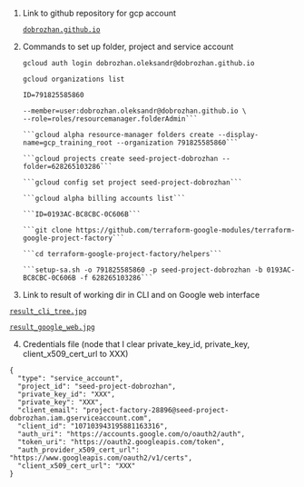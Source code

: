 1. Link to github repository for gcp account

    [```dobrozhan.github.io```](https://github.com/dobrozhan/dobrozhan.github.io)

2. Commands to set up folder, project and service account

    ```gcloud auth login dobrozhan.oleksandr@dobrozhan.github.io```

    ```gcloud organizations list```

    ```ID=791825585860```

    ```gcloud organizations add-iam-policy-binding 791825585860 \
    --member=user:dobrozhan.oleksandr@dobrozhan.github.io \
    --role=roles/resourcemanager.folderAdmin```
  
    ```gcloud alpha resource-manager folders create --display-name=gcp_training_root --organization 791825585860```

    ```gcloud projects create seed-project-dobrozhan --folder=628265103286```

    ```gcloud config set project seed-project-dobrozhan```

    ```gcloud alpha billing accounts list```

    ```ID=0193AC-BC8CBC-0C606B```

    ```git clone https://github.com/terraform-google-modules/terraform-google-project-factory```

    ```cd terraform-google-project-factory/helpers```

    ```setup-sa.sh -o 791825585860 -p seed-project-dobrozhan -b 0193AC-BC8CBC-0C606B -f 628265103286```

3. Link to result of working dir in CLI and on Google web interface

[```result_cli_tree.jpg```](https://github.com/dobrozhan/GLBaseCamp2021/blob/main/5_homework_5_GCP/result_cli_tree.jpg)

[```result_google_web.jpg```](https://github.com/dobrozhan/GLBaseCamp2021/blob/main/5_homework_5_GCP/result_google_web.jpg)

4. Credentials file (node that I clear private_key_id, private_key, client_x509_cert_url to XXX)

```
{
  "type": "service_account",
  "project_id": "seed-project-dobrozhan",
  "private_key_id": "XXX",
  "private_key": "XXX",
  "client_email": "project-factory-28896@seed-project-dobrozhan.iam.gserviceaccount.com",
  "client_id": "107103943195881163316",
  "auth_uri": "https://accounts.google.com/o/oauth2/auth",
  "token_uri": "https://oauth2.googleapis.com/token",
  "auth_provider_x509_cert_url": "https://www.googleapis.com/oauth2/v1/certs",
  "client_x509_cert_url": "XXX"
}
```

